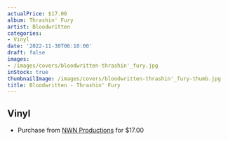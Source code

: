 ```yaml
---
actualPrice: $17.00
album: Thrashin' Fury
artist: Bloodwritten
categories:
- Vinyl
date: '2022-11-30T06:10:00'
draft: false
images:
- /images/covers/bloodwritten-thrashin'_fury.jpg
inStock: true
thumbnailImage: /images/covers/bloodwritten-thrashin'_fury-thumb.jpg
title: Bloodwritten - Thrashin' Fury
---
```


## Vinyl
* Purchase from [NWN Productions](http://shop.nwnprod.com/index.php?route=product/product&path=75&product_id=476&sort=pd.name&order=ASC) for $17.00
